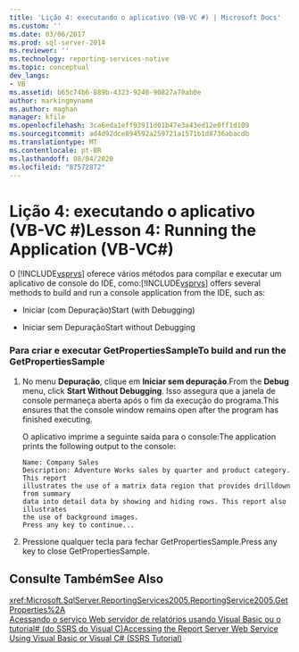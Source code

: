 ```yaml
---
title: 'Lição 4: executando o aplicativo (VB-VC #) | Microsoft Docs'
ms.custom: ''
ms.date: 03/06/2017
ms.prod: sql-server-2014
ms.reviewer: ''
ms.technology: reporting-services-native
ms.topic: conceptual
dev_langs:
- VB
ms.assetid: b65c74b6-889b-4323-9240-90827a70ab0e
author: markingmyname
ms.author: maghan
manager: kfile
ms.openlocfilehash: 3ca6eda1eff93911d01b47e3a43ed12e0ff1d109
ms.sourcegitcommit: ad4d92dce894592a259721a1571b1d8736abacdb
ms.translationtype: MT
ms.contentlocale: pt-BR
ms.lasthandoff: 08/04/2020
ms.locfileid: "87572872"
---
```

# <a name="lesson-4-running-the-application-vb-vc"></a><span data-ttu-id="ea3ec-102">Lição 4: executando o aplicativo (VB-VC #)</span><span class="sxs-lookup"><span data-stu-id="ea3ec-102">Lesson 4: Running the Application (VB-VC#)</span></span>
  <span data-ttu-id="ea3ec-103">O [!INCLUDE[vsprvs](../includes/vsprvs-md.md)] oferece vários métodos para compilar e executar um aplicativo de console do IDE, como:</span><span class="sxs-lookup"><span data-stu-id="ea3ec-103">[!INCLUDE[vsprvs](../includes/vsprvs-md.md)] offers several methods to build and run a console application from the IDE, such as:</span></span>  
  
-   <span data-ttu-id="ea3ec-104">Iniciar (com Depuração)</span><span class="sxs-lookup"><span data-stu-id="ea3ec-104">Start (with Debugging)</span></span>  
  
-   <span data-ttu-id="ea3ec-105">Iniciar sem Depuração</span><span class="sxs-lookup"><span data-stu-id="ea3ec-105">Start without Debugging</span></span>  
  
### <a name="to-build-and-run-the-getpropertiessample"></a><span data-ttu-id="ea3ec-106">Para criar e executar GetPropertiesSample</span><span class="sxs-lookup"><span data-stu-id="ea3ec-106">To build and run the GetPropertiesSample</span></span>  
  
1.  <span data-ttu-id="ea3ec-107">No menu **Depuração**, clique em **Iniciar sem depuração**.</span><span class="sxs-lookup"><span data-stu-id="ea3ec-107">From the **Debug** menu, click **Start Without Debugging**.</span></span> <span data-ttu-id="ea3ec-108">Isso assegura que a janela de console permaneça aberta após o fim da execução do programa.</span><span class="sxs-lookup"><span data-stu-id="ea3ec-108">This ensures that the console window remains open after the program has finished executing.</span></span>  
  
     <span data-ttu-id="ea3ec-109">O aplicativo imprime a seguinte saída para o console:</span><span class="sxs-lookup"><span data-stu-id="ea3ec-109">The application prints the following output to the console:</span></span>  
  
    ```  
    Name: Company Sales  
    Description: Adventure Works sales by quarter and product category. This report  
    illustrates the use of a matrix data region that provides drilldown from summary  
    data into detail data by showing and hiding rows. This report also illustrates  
    the use of background images.  
    Press any key to continue...  
    ```  
  
2.  <span data-ttu-id="ea3ec-110">Pressione qualquer tecla para fechar GetPropertiesSample.</span><span class="sxs-lookup"><span data-stu-id="ea3ec-110">Press any key to close GetPropertiesSample.</span></span>  
  
## <a name="see-also"></a><span data-ttu-id="ea3ec-111">Consulte Também</span><span class="sxs-lookup"><span data-stu-id="ea3ec-111">See Also</span></span>  
 <xref:Microsoft.SqlServer.ReportingServices2005.ReportingService2005.GetProperties%2A>   
 [<span data-ttu-id="ea3ec-112">Acessando o serviço Web servidor de relatórios usando Visual Basic ou o tutorial&#35; &#40;do SSRS do Visual C&#41;</span><span class="sxs-lookup"><span data-stu-id="ea3ec-112">Accessing the Report Server Web Service Using Visual Basic or Visual C&#35; &#40;SSRS Tutorial&#41;</span></span>](../../2014/tutorials/access-report-server-web-service-vb-vcsharp-ssrs-tutorial.md)  
  
  
